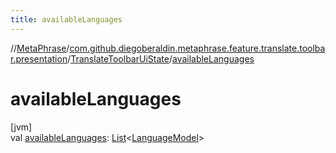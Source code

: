 ```yaml
---
title: availableLanguages
---
```

//[MetaPhrase](../../../index.html)/[com.github.diegoberaldin.metaphrase.feature.translate.toolbar.presentation](../index.html)/[TranslateToolbarUiState](index.html)/[availableLanguages](available-languages.html)



# availableLanguages



[jvm]\
val [availableLanguages](available-languages.html): [List](https://kotlinlang.org/api/latest/jvm/stdlib/kotlin.collections/-list/index.html)&lt;[LanguageModel](../../com.github.diegoberaldin.metaphrase.domain.language.data/-language-model/index.html)&gt;




